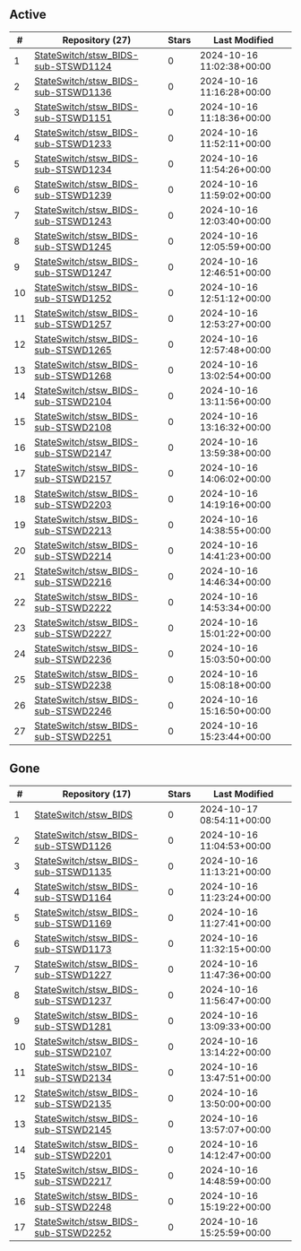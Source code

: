 ## Active
| # | Repository (27) | Stars | Last Modified |
| --- | --- | --- | --- |
| 1 | [StateSwitch/stsw_BIDS-sub-STSWD1124](https://gin.g-node.org/StateSwitch/stsw_BIDS-sub-STSWD1124) | 0 | 2024-10-16 11:02:38+00:00 |
| 2 | [StateSwitch/stsw_BIDS-sub-STSWD1136](https://gin.g-node.org/StateSwitch/stsw_BIDS-sub-STSWD1136) | 0 | 2024-10-16 11:16:28+00:00 |
| 3 | [StateSwitch/stsw_BIDS-sub-STSWD1151](https://gin.g-node.org/StateSwitch/stsw_BIDS-sub-STSWD1151) | 0 | 2024-10-16 11:18:36+00:00 |
| 4 | [StateSwitch/stsw_BIDS-sub-STSWD1233](https://gin.g-node.org/StateSwitch/stsw_BIDS-sub-STSWD1233) | 0 | 2024-10-16 11:52:11+00:00 |
| 5 | [StateSwitch/stsw_BIDS-sub-STSWD1234](https://gin.g-node.org/StateSwitch/stsw_BIDS-sub-STSWD1234) | 0 | 2024-10-16 11:54:26+00:00 |
| 6 | [StateSwitch/stsw_BIDS-sub-STSWD1239](https://gin.g-node.org/StateSwitch/stsw_BIDS-sub-STSWD1239) | 0 | 2024-10-16 11:59:02+00:00 |
| 7 | [StateSwitch/stsw_BIDS-sub-STSWD1243](https://gin.g-node.org/StateSwitch/stsw_BIDS-sub-STSWD1243) | 0 | 2024-10-16 12:03:40+00:00 |
| 8 | [StateSwitch/stsw_BIDS-sub-STSWD1245](https://gin.g-node.org/StateSwitch/stsw_BIDS-sub-STSWD1245) | 0 | 2024-10-16 12:05:59+00:00 |
| 9 | [StateSwitch/stsw_BIDS-sub-STSWD1247](https://gin.g-node.org/StateSwitch/stsw_BIDS-sub-STSWD1247) | 0 | 2024-10-16 12:46:51+00:00 |
| 10 | [StateSwitch/stsw_BIDS-sub-STSWD1252](https://gin.g-node.org/StateSwitch/stsw_BIDS-sub-STSWD1252) | 0 | 2024-10-16 12:51:12+00:00 |
| 11 | [StateSwitch/stsw_BIDS-sub-STSWD1257](https://gin.g-node.org/StateSwitch/stsw_BIDS-sub-STSWD1257) | 0 | 2024-10-16 12:53:27+00:00 |
| 12 | [StateSwitch/stsw_BIDS-sub-STSWD1265](https://gin.g-node.org/StateSwitch/stsw_BIDS-sub-STSWD1265) | 0 | 2024-10-16 12:57:48+00:00 |
| 13 | [StateSwitch/stsw_BIDS-sub-STSWD1268](https://gin.g-node.org/StateSwitch/stsw_BIDS-sub-STSWD1268) | 0 | 2024-10-16 13:02:54+00:00 |
| 14 | [StateSwitch/stsw_BIDS-sub-STSWD2104](https://gin.g-node.org/StateSwitch/stsw_BIDS-sub-STSWD2104) | 0 | 2024-10-16 13:11:56+00:00 |
| 15 | [StateSwitch/stsw_BIDS-sub-STSWD2108](https://gin.g-node.org/StateSwitch/stsw_BIDS-sub-STSWD2108) | 0 | 2024-10-16 13:16:32+00:00 |
| 16 | [StateSwitch/stsw_BIDS-sub-STSWD2147](https://gin.g-node.org/StateSwitch/stsw_BIDS-sub-STSWD2147) | 0 | 2024-10-16 13:59:38+00:00 |
| 17 | [StateSwitch/stsw_BIDS-sub-STSWD2157](https://gin.g-node.org/StateSwitch/stsw_BIDS-sub-STSWD2157) | 0 | 2024-10-16 14:06:02+00:00 |
| 18 | [StateSwitch/stsw_BIDS-sub-STSWD2203](https://gin.g-node.org/StateSwitch/stsw_BIDS-sub-STSWD2203) | 0 | 2024-10-16 14:19:16+00:00 |
| 19 | [StateSwitch/stsw_BIDS-sub-STSWD2213](https://gin.g-node.org/StateSwitch/stsw_BIDS-sub-STSWD2213) | 0 | 2024-10-16 14:38:55+00:00 |
| 20 | [StateSwitch/stsw_BIDS-sub-STSWD2214](https://gin.g-node.org/StateSwitch/stsw_BIDS-sub-STSWD2214) | 0 | 2024-10-16 14:41:23+00:00 |
| 21 | [StateSwitch/stsw_BIDS-sub-STSWD2216](https://gin.g-node.org/StateSwitch/stsw_BIDS-sub-STSWD2216) | 0 | 2024-10-16 14:46:34+00:00 |
| 22 | [StateSwitch/stsw_BIDS-sub-STSWD2222](https://gin.g-node.org/StateSwitch/stsw_BIDS-sub-STSWD2222) | 0 | 2024-10-16 14:53:34+00:00 |
| 23 | [StateSwitch/stsw_BIDS-sub-STSWD2227](https://gin.g-node.org/StateSwitch/stsw_BIDS-sub-STSWD2227) | 0 | 2024-10-16 15:01:22+00:00 |
| 24 | [StateSwitch/stsw_BIDS-sub-STSWD2236](https://gin.g-node.org/StateSwitch/stsw_BIDS-sub-STSWD2236) | 0 | 2024-10-16 15:03:50+00:00 |
| 25 | [StateSwitch/stsw_BIDS-sub-STSWD2238](https://gin.g-node.org/StateSwitch/stsw_BIDS-sub-STSWD2238) | 0 | 2024-10-16 15:08:18+00:00 |
| 26 | [StateSwitch/stsw_BIDS-sub-STSWD2246](https://gin.g-node.org/StateSwitch/stsw_BIDS-sub-STSWD2246) | 0 | 2024-10-16 15:16:50+00:00 |
| 27 | [StateSwitch/stsw_BIDS-sub-STSWD2251](https://gin.g-node.org/StateSwitch/stsw_BIDS-sub-STSWD2251) | 0 | 2024-10-16 15:23:44+00:00 |

## Gone
| # | Repository (17) | Stars | Last Modified |
| --- | --- | --- | --- |
| 1 | [StateSwitch/stsw_BIDS](https://gin.g-node.org/StateSwitch/stsw_BIDS) | 0 | 2024-10-17 08:54:11+00:00 |
| 2 | [StateSwitch/stsw_BIDS-sub-STSWD1126](https://gin.g-node.org/StateSwitch/stsw_BIDS-sub-STSWD1126) | 0 | 2024-10-16 11:04:53+00:00 |
| 3 | [StateSwitch/stsw_BIDS-sub-STSWD1135](https://gin.g-node.org/StateSwitch/stsw_BIDS-sub-STSWD1135) | 0 | 2024-10-16 11:13:21+00:00 |
| 4 | [StateSwitch/stsw_BIDS-sub-STSWD1164](https://gin.g-node.org/StateSwitch/stsw_BIDS-sub-STSWD1164) | 0 | 2024-10-16 11:23:24+00:00 |
| 5 | [StateSwitch/stsw_BIDS-sub-STSWD1169](https://gin.g-node.org/StateSwitch/stsw_BIDS-sub-STSWD1169) | 0 | 2024-10-16 11:27:41+00:00 |
| 6 | [StateSwitch/stsw_BIDS-sub-STSWD1173](https://gin.g-node.org/StateSwitch/stsw_BIDS-sub-STSWD1173) | 0 | 2024-10-16 11:32:15+00:00 |
| 7 | [StateSwitch/stsw_BIDS-sub-STSWD1227](https://gin.g-node.org/StateSwitch/stsw_BIDS-sub-STSWD1227) | 0 | 2024-10-16 11:47:36+00:00 |
| 8 | [StateSwitch/stsw_BIDS-sub-STSWD1237](https://gin.g-node.org/StateSwitch/stsw_BIDS-sub-STSWD1237) | 0 | 2024-10-16 11:56:47+00:00 |
| 9 | [StateSwitch/stsw_BIDS-sub-STSWD1281](https://gin.g-node.org/StateSwitch/stsw_BIDS-sub-STSWD1281) | 0 | 2024-10-16 13:09:33+00:00 |
| 10 | [StateSwitch/stsw_BIDS-sub-STSWD2107](https://gin.g-node.org/StateSwitch/stsw_BIDS-sub-STSWD2107) | 0 | 2024-10-16 13:14:22+00:00 |
| 11 | [StateSwitch/stsw_BIDS-sub-STSWD2134](https://gin.g-node.org/StateSwitch/stsw_BIDS-sub-STSWD2134) | 0 | 2024-10-16 13:47:51+00:00 |
| 12 | [StateSwitch/stsw_BIDS-sub-STSWD2135](https://gin.g-node.org/StateSwitch/stsw_BIDS-sub-STSWD2135) | 0 | 2024-10-16 13:50:00+00:00 |
| 13 | [StateSwitch/stsw_BIDS-sub-STSWD2145](https://gin.g-node.org/StateSwitch/stsw_BIDS-sub-STSWD2145) | 0 | 2024-10-16 13:57:07+00:00 |
| 14 | [StateSwitch/stsw_BIDS-sub-STSWD2201](https://gin.g-node.org/StateSwitch/stsw_BIDS-sub-STSWD2201) | 0 | 2024-10-16 14:12:47+00:00 |
| 15 | [StateSwitch/stsw_BIDS-sub-STSWD2217](https://gin.g-node.org/StateSwitch/stsw_BIDS-sub-STSWD2217) | 0 | 2024-10-16 14:48:59+00:00 |
| 16 | [StateSwitch/stsw_BIDS-sub-STSWD2248](https://gin.g-node.org/StateSwitch/stsw_BIDS-sub-STSWD2248) | 0 | 2024-10-16 15:19:22+00:00 |
| 17 | [StateSwitch/stsw_BIDS-sub-STSWD2252](https://gin.g-node.org/StateSwitch/stsw_BIDS-sub-STSWD2252) | 0 | 2024-10-16 15:25:59+00:00 |
